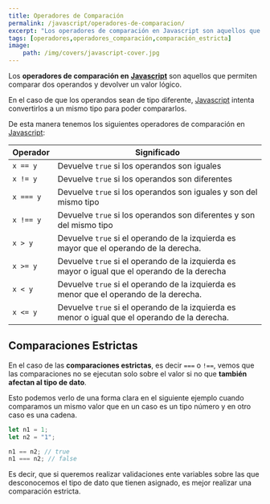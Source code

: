 ```yaml
---
title: Operadores de Comparación
permalink: /javascript/operadores-de-comparacion/
excerpt: "Los operadores de comparación en Javascript son aquellos que permiten comparar dos operandos y devolver un valor lógico."
tags: [operadores,operadores_comparación,comparación_estricta]
image:
	path: /img/covers/javascript-cover.jpg
---
```


Los **operadores de comparación en** [**Javascript**](https://www.manualweb.net/javascript/) son aquellos que permiten comparar dos operandos y devolver un valor lógico.


En el caso de que los operandos sean de tipo diferente, [Javascript](https://www.manualweb.net/javascript/) intenta convertirlos a un mismo tipo para poder compararlos.


De esta manera tenemos los siguientes operadores de comparación en [Javascript](https://www.manualweb.net/javascript/):


| **Operador** | **Significado**                                                                                |
| ------------ | ---------------------------------------------------------------------------------------------- |
| `x == y`     | Devuelve `true` si los operandos son iguales                                                   |
| `x != y`     | Devuelve `true` si los operandos son diferentes                                                |
| `x === y`    | Devuelve `true` si los operandos son iguales y son del mismo tipo                              |
| `x !== y`    | Devuelve `true` si los operandos son diferentes y son del mismo tipo                           |
| `x > y`      | Devuelve `true` si el operando de la izquierda es mayor que el operando de la derecha.         |
| `x >= y`     | Devuelve `true` si el operando de la izquierda es mayor o igual que el operando de la derecha  |
| `x < y`      | Devuelve `true` si el operando de la izquierda es menor que el operando de la derecha.         |
| `x <= y`     | Devuelve `true` si el operando de la izquierda es menor o igual que el operando de la derecha. |


## Comparaciones Estrictas


En el caso de las **comparaciones estrictas**, es decir `===` o `!==`, vemos que las comparaciones no se ejecutan solo sobre el valor si no que **también afectan al tipo de dato**.


Esto podemos verlo de una forma clara en el siguiente ejemplo cuando comparamos un mismo valor que en un caso es un tipo número y en otro caso es una cadena.


```javascript
let n1 = 1;
let n2 = "1";

n1 == n2; // true
n1 === n2; // false
```


Es decir, que si queremos realizar validaciones ente variables sobre las que desconocemos el tipo de dato que tienen asignado, es mejor realizar una comparación estricta.

